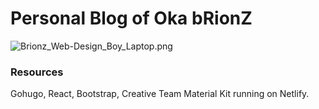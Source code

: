 # Personal Blog of Oka bRionZ #

![Brionz_Web-Design_Boy_Laptop.png](https://bitbucket.org/repo/jg9xnxy/images/720635890-Brionz_Web-Design_Boy_Laptop.png)
### Resources
Gohugo, React, Bootstrap, Creative Team Material Kit running on Netlify.